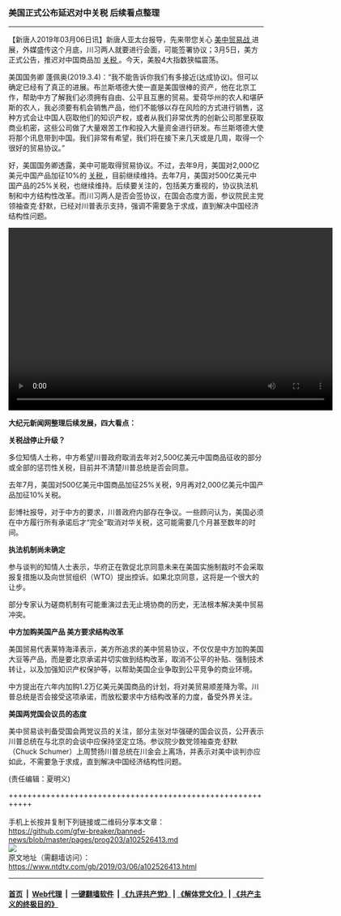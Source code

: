 ### 美国正式公布延迟对中关税 后续看点整理
------------------------

<div class="post_content">
 <p>
  【新唐人2019年03月06日讯】新唐人亚太台报导，先来带您关心
  <a href="https://www.ntdtv.com/gb/美中贸易战.htm">
   美中贸易战
  </a>
  进展，外媒盛传这个月底，川习两人就要进行会面，可能签署协议；3月5日，美方正式公告，推迟对中国商品加
  <a href="https://www.ntdtv.com/gb/关税.htm">
   关税
  </a>
  。今天，美股4大指数狭幅震荡。
 </p>
 <p>
  美国国务卿 蓬佩奥(2019.3.4)：“我不能告诉你我们有多接近(达成协议)。但可以确定已经有了真正的进展。布兰斯塔德大使一直是美国很棒的资产，他在北京工作，帮助中方了解我们必须拥有自由、公平且互惠的贸易。爱荷华州的农人和堪萨斯的农人，我必须要有机会销售产品，他们不能够以存在风险的方式进行销售，这种方式会让中国人窃取他们的知识产权，或者从我们非常优秀的创新公司那里获取商业机密，这些公司做了大量艰苦工作和投入大量资金进行研发。布兰斯塔德大使将那个讯息带到中国。我们非常有希望，我们将在接下来几天或是几周，取得一个很好的贸易协议。”
 </p>
 <p>
  好，美国国务卿透露，美中可能取得贸易协议。不过，去年9月，美国对2,000亿美元中国产品加征10%的
  <a href="https://www.ntdtv.com/gb/关税.htm">
   关税
  </a>
  ，目前继续维持。去年7月，美国对500亿美元中国产品的25%关税，也继续维持。后续要关注的，包括美方重视的，协议执法机制和中方结构性改革。而川习两人是否会签协议，在国会态度方面，参议院民主党领袖查克‧舒默，已经对川普表示支持，强调不需要急于求成，直到解决中国经济结构性问题。
 </p>
 <div class="wp-video" style="width: 640px;">
  <!--[if lt IE 9]><script>document.createElement('video');</script><![endif]-->
  <video class="wp-video-shortcode" controls="controls" height="360" id="video-102526413-1" preload="metadata" width="640">
   <source src="http://video.ap.ntdtv.com/assets/2019/03/06/2019-03-06-5c7f00a11a6c7.mp4?_=1" type="video/mp4"/>
   <a href="http://video.ap.ntdtv.com/assets/2019/03/06/2019-03-06-5c7f00a11a6c7.mp4">
    http://video.ap.ntdtv.com/assets/2019/03/06/2019-03-06-5c7f00a11a6c7.mp4
   </a>
  </video>
 </div>
 <p>
  <strong>
   大纪元新闻网整理后续发展，四大看点：
  </strong>
 </p>
 <p>
  <strong>
   关税战停止升级？
  </strong>
 </p>
 <p>
  多位知情人士称，中方希望川普政府取消去年对2,500亿美元中国商品征收的部分或全部的惩罚性关税，目前并不清楚川普总统是否会同意。
 </p>
 <p>
  去年7月，美国对500亿美元中国商品加征25%关税，9月再对2,000亿美元中国产品加征10%关税。
 </p>
 <p>
  彭博社报导，对于中方的要求，川普政府内部存在争议。一些顾问认为，美国必须在中方履行所有承诺后才“完全”取消对华关税，这可能需要几个月甚至数年的时间。
 </p>
 <p>
  <strong>
   执法机制尚未确定
  </strong>
 </p>
 <p>
  参与谈判的知情人士表示，华府正在敦促北京同意未来在美国实施制裁时不会采取报复措施以及向世贸组织（WTO）提出控诉。如果北京同意，这将是一个很大的让步。
 </p>
 <p>
  部分专家认为磋商机制有可能重演过去无止境协商的历史，无法根本解决美中贸易冲突。
 </p>
 <p>
  <strong>
   中方加购美国产品 美方要求结构改革
  </strong>
 </p>
 <p>
  美国贸易代表莱特海泽表示，美方所追求的美中贸易协议，不仅仅是中方加购美国大豆等产品，而是要北京承诺并切实做到结构改革，取消不公平的补贴、强制技术转让，以及加强知识产权保护等，以帮助美国企业争取到公平竞争的商业环境。
 </p>
 <p>
  中方提出在六年内加购1.2万亿美元美国商品的计划，将对美贸易顺差降为零。川普总统是否会接受这项承诺，而放松要求中方结构改革的力度，备受外界关注。
 </p>
 <p>
  <strong>
   美国两党国会议员的态度
  </strong>
 </p>
 <p>
  美中贸易谈判备受国会两党议员的关注，部分主张对华强硬的国会议员，公开表示川普总统在与北京的会谈中应保持坚定立场。参议院少数党领袖查克‧舒默（Chuck Schumer）上周赞扬川普总统在川金会上离场，并表示对美中谈判亦应如此，不需要急于求成，直到解决中国经济结构性问题。
 </p>
 <p>
  (责任编辑：夏明义)
 </p>
 <div class="single_ad">
 </div>
</div>

+++++++++++++++++++++++++++++++++++++++++++++++++++++++++++<br/><br/>
手机上长按并复制下列链接或二维码分享本文章：<br/>
https://github.com/gfw-breaker/banned-news/blob/master/pages/prog203/a102526413.md <br/>
<a href='https://github.com/gfw-breaker/banned-news/blob/master/pages/prog203/a102526413.md'><img src='https://github.com/gfw-breaker/banned-news/blob/master/pages/prog203/a102526413.md.png'/></a> <br/>
原文地址（需翻墙访问）：https://www.ntdtv.com/gb/2019/03/06/a102526413.html


------------------------
#### [首页](https://github.com/gfw-breaker/banned-news/blob/master/README.md) &nbsp;|&nbsp; [Web代理](https://github.com/labour-camp/helloworld) &nbsp;|&nbsp; [一键翻墙软件](https://github.com/gfw-breaker/nogfw/blob/master/README.md) &nbsp;| [《九评共产党》](https://github.com/gfw-breaker/9ping.md/blob/master/README.md#九评之一评共产党是什么) | [《解体党文化》](https://github.com/gfw-breaker/jtdwh.md/blob/master/README.md) | [《共产主义的终极目的》](https://github.com/gfw-breaker/gczydzjmd.md/blob/master/README.md)


